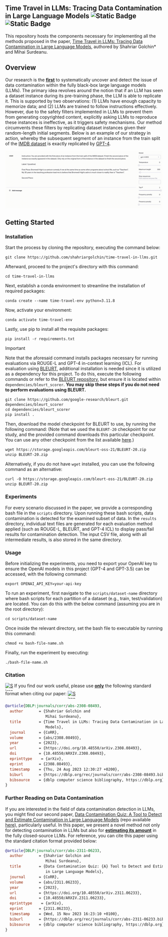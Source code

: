 ## Time Travel in LLMs: Tracing Data Contamination in Large Language Models ![Static Badge](https://img.shields.io/badge/ICLR%202024%20notable%20top%205%25-red?color=%23BA0C2F) ![Static Badge](https://img.shields.io/badge/Spotlight%20paper-blue?color=%230C2FBA)


This repository hosts the components necessary for implementing all the methods proposed in the paper, [Time Travel in LLMs: Tracing Data Contamination in Large Language Models](https://openreview.net/forum?id=2Rwq6c3tvr), authored by Shahriar Golchin* and Mihai Surdeanu.


## Overview

Our research is the <b><ins>first</ins></b> to systematically uncover and detect the issue of data contamination within the fully black-box large language models (LLMs). The primary idea revolves around the notion that if an LLM has seen a dataset instance during its pre-training phase, the LLM is able to replicate it. This is supported by two observations: (1) LLMs have enough capacity to memorize data; and (2) LLMs are trained to follow instructions effectively. However, due to the safety filters implemented in LLMs to prevent them from generating copyrighted content, explicitly asking LLMs to reproduce these instances is ineffective, as it triggers safety mechanisms. Our method circumvents these filters by replicating dataset instances given their random-length initial segments. Below is an example of our strategy in action, whereby the subsequent segment of an instance from the train split of the [IMDB dataset](https://huggingface.co/datasets/imdb) is exactly replicated by [GPT-4](https://openai.com/research/gpt-4).

<img src="demo.gif"/>


## Getting Started

### Installation

Start the process by cloning the repository, executing the command below:

```console
git clone https://github.com/shahriargolchin/time-travel-in-llms.git
```

Afterward, proceed to the project's directory with this command:

```console
cd time-travel-in-llms
```

Next, establish a conda environment to streamline the installation of required packages:

```console
conda create --name time-travel-env python=3.11.8
```

Now, activate your environment:

```console
conda activate time-travel-env
```

Lastly, use pip to install all the requisite packages:

```console
pip install -r requirements.txt
```

> [!IMPORTANT]
> Note that the aforesaid command installs packages necessary for running evaluations via ROUGE-L and GPT-4 in-context learning (ICL). For evaluation using [BLEURT](https://github.com/google-research/bleurt), additional installation is needed since it is utilized as a dependency for this project. To do this, execute the following commands or refer to the [BLEURT repository](https://github.com/google-research/bleurt), but ensure it is located within `dependencies/bleurt_scorer`. <b>You may skip these steps if you do not need to perform evaluations using BLEURT.</b>

```console
git clone https://github.com/google-research/bleurt.git dependencies/bleurt_scorer
cd dependencies/bleurt_scorer
pip install .
```

Then, download the model checkpoint for BLEURT to use, by running the following command: (Note that we used the `BLEURT-20` checkpoint for our study, and the provided command downloads this particular checkpoint. You can use any other checkpoint from the list available [here](https://github.com/google-research/bleurt/blob/master/checkpoints.md).)

```console
wget https://storage.googleapis.com/bleurt-oss-21/BLEURT-20.zip
unzip BLEURT-20.zip
```

Alternatively, if you do not have `wget` installed, you can use the following command as an alternative:

```console
curl -O https://storage.googleapis.com/bleurt-oss-21/BLEURT-20.zip
unzip BLEURT-20.zip
```

### Experiments

For every scenario discussed in the paper, we provide a corresponding bash file in the `scripts` directory. Upon running these bash scripts, data contamination is detected for the examined subset of data. In the `results` directory, individual text files are generated for each evaluation method applied (such as ROUGE-L, BLEURT, and GPT-4 ICL) to display pass/fail results for contamination detection. The input CSV file, along with all intermediate results, is also stored in the same directory.

### Usage

Before initializing the experiments, you need to export your OpenAI key to ensure the OpenAI models in this project (GPT-4 and GPT-3.5) can be accessed, with the following command:

```console
export OPENAI_API_KEY=your-api-key
```

To run an experiment, first navigate to the `scripts/dataset-name` directory where bash scripts for each partition of a dataset (e.g., train, test/validation) are located. You can do this with the below command (assuming you are in the root directory):

```console
cd scripts/dataset-name
```

Once inside the relevant directory, set the bash file to executable by running this command:

```console
chmod +x bash-file-name.sh
```

Finally, run the experiment by executing:

```console
./bash-file-name.sh
```


### Citation

<a href="https://emoji.gg/emoji/2668_Siren" style="display: inline-block; vertical-align: top;">
    <img src="https://cdn3.emoji.gg/emojis/2668_Siren.gif" alt="Siren" width="25" height="25" style="display: block;">
</a> 
If you find our work useful, please use <b><ins>only</ins></b> the following standard format when citing our paper:
<a href="https://emoji.gg/emoji/2668_Siren" style="display: inline-block; vertical-align: top;">
    <img src="https://cdn3.emoji.gg/emojis/2668_Siren.gif" alt="Siren" width="25" height="25" style="display: block;">
</a> 

```bibtex
@article{DBLP:journals/corr/abs-2308-08493,
  author       = {Shahriar Golchin and
                  Mihai Surdeanu},
  title        = {Time Travel in LLMs: Tracing Data Contamination in Large Language
                  Models},
  journal      = {CoRR},
  volume       = {abs/2308.08493},
  year         = {2023},
  url          = {https://doi.org/10.48550/arXiv.2308.08493},
  doi          = {10.48550/ARXIV.2308.08493},
  eprinttype    = {arXiv},
  eprint       = {2308.08493},
  timestamp    = {Thu, 24 Aug 2023 12:30:27 +0200},
  biburl       = {https://dblp.org/rec/journals/corr/abs-2308-08493.bib},
  bibsource    = {dblp computer science bibliography, https://dblp.org}
}
```


### Further Reading on Data Contamination

If you are interested in the field of data contamination detection in LLMs, you might find our second paper, [Data Contamination Quiz: A Tool to Detect and Estimate Contamination in Large Language Models](https://arxiv.org/abs/2311.06233) (repo available [here](https://github.com/shahriargolchin/DCQ])), particularly useful. In this paper, we present a novel method not only for detecting contamination in LLMs but also for <b><ins>estimating its amount</ins></b> in the fully closed-source LLMs. For reference, you can cite this paper using the standard citation format provided below:

```bibtex
@article{DBLP:journals/corr/abs-2311-06233,
  author       = {Shahriar Golchin and
                  Mihai Surdeanu},
  title        = {Data Contamination Quiz: {A} Tool to Detect and Estimate Contamination
                  in Large Language Models},
  journal      = {CoRR},
  volume       = {abs/2311.06233},
  year         = {2023},
  url          = {https://doi.org/10.48550/arXiv.2311.06233},
  doi          = {10.48550/ARXIV.2311.06233},
  eprinttype    = {arXiv},
  eprint       = {2311.06233},
  timestamp    = {Wed, 15 Nov 2023 16:23:10 +0100},
  biburl       = {https://dblp.org/rec/journals/corr/abs-2311-06233.bib},
  bibsource    = {dblp computer science bibliography, https://dblp.org}
}
```
